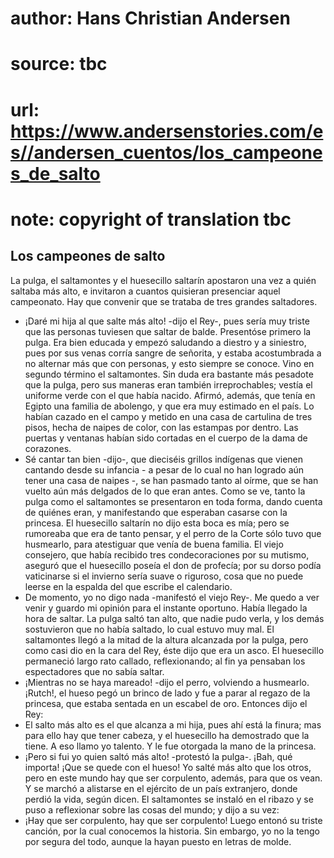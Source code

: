 # author: Hans Christian Andersen
# source: tbc
# url: https://www.andersenstories.com/es//andersen_cuentos/los_campeones_de_salto
# note: copyright of translation tbc

## Los campeones de salto 

La pulga, el saltamontes y el huesecillo saltarín apostaron una vez a
quién saltaba más alto, e invitaron a cuantos quisieran presenciar aquel
campeonato. Hay que convenir que se trataba de tres grandes saltadores.
- ¡Daré mi hija al que salte más alto! -dijo el Rey-, pues sería muy
triste que las personas tuviesen que saltar de balde.
Presentóse primero la pulga. Era bien educada y empezó saludando a
diestro y a siniestro, pues por sus venas corría sangre de señorita, y
estaba acostumbrada a no alternar más que con personas, y esto siempre
se conoce.
Vino en segundo término el saltamontes. Sin duda era bastante más
pesadote que la pulga, pero sus maneras eran también irreprochables;
vestía el uniforme verde con el que había nacido. Afirmó, además, que
tenía en Egipto una familia de abolengo, y que era muy estimado en el
país. Lo habían cazado en el campo y metido en una casa de cartulina de
tres pisos, hecha de naipes de color, con las estampas por dentro. Las
puertas y ventanas habían sido cortadas en el cuerpo de la dama de
corazones.
- Sé cantar tan bien -dijo-, que dieciséis grillos indígenas que vienen
cantando desde su infancia - a pesar de lo cual no han logrado aún tener
una casa de naipes -, se han pasmado tanto al oírme, que se han vuelto
aún más delgados de lo que eran antes.
Como se ve, tanto la pulga como el saltamontes se presentaron en toda
forma, dando cuenta de quiénes eran, y manifestando que esperaban
casarse con la princesa.
El huesecillo saltarín no dijo esta boca es mía; pero se rumoreaba que
era de tanto pensar, y el perro de la Corte sólo tuvo que husmearlo,
para atestiguar que venía de buena familia. El viejo consejero, que
había recibido tres condecoraciones por su mutismo, aseguró que el
huesecillo poseía el don de profecía; por su dorso podía vaticinarse si
el invierno sería suave o riguroso, cosa que no puede leerse en la
espalda del que escribe el calendario.
- De momento, yo no digo nada -manifestó el viejo Rey-. Me quedo a ver
venir y guardo mi opinión para el instante oportuno.
Había llegado la hora de saltar. La pulga saltó tan alto, que nadie pudo
verla, y los demás sostuvieron que no había saltado, lo cual estuvo muy
mal.
El saltamontes llegó a la mitad de la altura alcanzada por la pulga,
pero como casi dio en la cara del Rey, éste dijo que era un asco.
El huesecillo permaneció largo rato callado, reflexionando; al fin ya
pensaban los espectadores que no sabía saltar.
- ¡Mientras no se haya mareado! -dijo el perro, volviendo a husmearlo.
¡Rutch!, el hueso pegó un brinco de lado y fue a parar al regazo de la
princesa, que estaba sentada en un escabel de oro.
Entonces dijo el Rey:
- El salto más alto es el que alcanza a mi hija, pues ahí está la
finura; mas para ello hay que tener cabeza, y el huesecillo ha
demostrado que la tiene. A eso llamo yo talento.
Y le fue otorgada la mano de la princesa.
- ¡Pero si fui yo quien saltó más alto! -protestó la pulga-. ¡Bah, qué
importa! ¡Que se quede con el hueso! Yo salté más alto que los otros,
pero en este mundo hay que ser corpulento, además, para que os vean.
Y se marchó a alistarse en el ejército de un país extranjero, donde
perdió la vida, según dicen.
El saltamontes se instaló en el ribazo y se puso a reflexionar sobre las
cosas del mundo; y dijo a su vez:
- ¡Hay que ser corpulento, hay que ser corpulento!
Luego entonó su triste canción, por la cual conocemos la historia. Sin
embargo, yo no la tengo por segura del todo, aunque la hayan puesto en
letras de molde.
